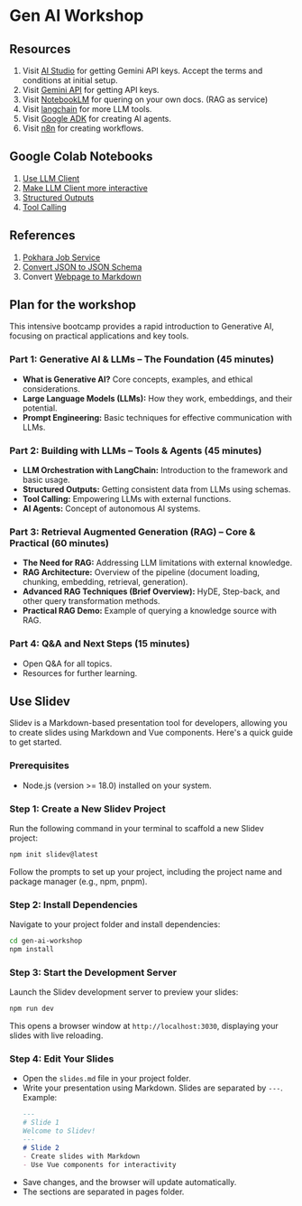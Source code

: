 # Gen AI Workshop

## Resources

1. Visit [AI Studio](https://aistudio.google.com/) for getting Gemini API keys. Accept the terms and conditions at initial setup.
2. Visit [Gemini API](https://aistudio.google.com/apikey) for getting API keys.
3. Visit [NotebookLM](https://notebooklm.google.com/) for quering on your own docs. (RAG as service)
4. Visit [langchain](https://www.langchain.com/) for more LLM tools.
5. Visit [Google ADK](https://google.github.io/adk-docs/) for creating AI agents.
6. Visit [n8n](https://n8n.io/) for creating workflows.

## Google Colab Notebooks
1. [Use LLM Client](https://colab.research.google.com/drive/1B3-ZgX3jZpr0U4LKHouwjw2AHq2lwTMh?usp=sharing#scrollTo=6uraee0RIwdA)
2. [Make LLM Client more interactive](https://colab.research.google.com/drive/136JQOyiI0rHvjGH4HiVctBQXCZNkLS6W?usp=sharing#scrollTo=nLVtrN7wh3hg)
3. [Structured Outputs](https://colab.research.google.com/drive/1RyIQYoYnpnXSraAMBl6MMfMEL3L0yyrh?usp=sharing#scrollTo=jZtuz4flpCGF)
4. [Tool Calling](https://colab.research.google.com/drive/1_VSXsuixPu0gtCzMqfiuG6G0MwMSLASF#scrollTo=ibtOJpeEs0MT)

## References
1. [Pokhara Job Service](https://www.pokharajob.com.np/)
2. [Convert JSON to JSON Schema](https://www.liquid-technologies.com/online-json-to-schema-converter)
3. Convert [Webpage to Markdown](https://chromewebstore.google.com/detail/webpage-to-markdown/ajeinonckioeekcfanjndliandidilid)

## Plan for the workshop

This intensive bootcamp provides a rapid introduction to Generative AI, focusing on practical applications and key tools.

### Part 1: Generative AI & LLMs – The Foundation (45 minutes)

* **What is Generative AI?** Core concepts, examples, and ethical considerations.
* **Large Language Models (LLMs):** How they work, embeddings, and their potential.
* **Prompt Engineering:** Basic techniques for effective communication with LLMs.

### Part 2: Building with LLMs – Tools & Agents (45 minutes)

* **LLM Orchestration with LangChain:** Introduction to the framework and basic usage.
* **Structured Outputs:** Getting consistent data from LLMs using schemas.
* **Tool Calling:** Empowering LLMs with external functions.
* **AI Agents:** Concept of autonomous AI systems.

### Part 3: Retrieval Augmented Generation (RAG) – Core & Practical (60 minutes)

* **The Need for RAG:** Addressing LLM limitations with external knowledge.
* **RAG Architecture:** Overview of the pipeline (document loading, chunking, embedding, retrieval, generation).
* **Advanced RAG Techniques (Brief Overview):** HyDE, Step-back, and other query transformation methods.
* **Practical RAG Demo:** Example of querying a knowledge source with RAG.

### Part 4: Q&A and Next Steps (15 minutes)

* Open Q&A for all topics.
* Resources for further learning.

## Use Slidev

Slidev is a Markdown-based presentation tool for developers, allowing you to create slides using Markdown and Vue components. Here's a quick guide to get started.

### Prerequisites
- Node.js (version >= 18.0) installed on your system.

### Step 1: Create a New Slidev Project
Run the following command in your terminal to scaffold a new Slidev project:
```bash
npm init slidev@latest
```
Follow the prompts to set up your project, including the project name and package manager (e.g., npm, pnpm).

### Step 2: Install Dependencies
Navigate to your project folder and install dependencies:
```bash
cd gen-ai-workshop
npm install
```

### Step 3: Start the Development Server
Launch the Slidev development server to preview your slides:
```bash
npm run dev
```
This opens a browser window at `http://localhost:3030`, displaying your slides with live reloading.

### Step 4: Edit Your Slides
- Open the `slides.md` file in your project folder.
- Write your presentation using Markdown. Slides are separated by `---`. Example:
  ```markdown
  ---
  # Slide 1
  Welcome to Slidev!
  ---
  # Slide 2
  - Create slides with Markdown
  - Use Vue components for interactivity
  ```
- Save changes, and the browser will update automatically.
- The sections are separated in pages folder.


